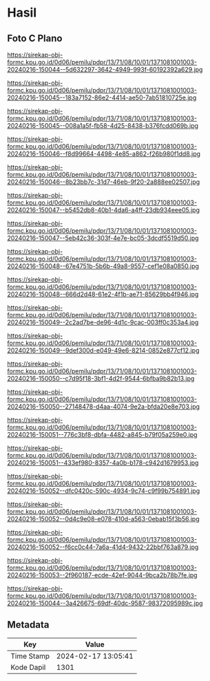 # Hasil

## Foto C Plano

https://sirekap-obj-formc.kpu.go.id/0d06/pemilu/pdpr/13/71/08/10/01/1371081001003-20240216-150044--5d632297-3642-4949-993f-60192392a629.jpg

https://sirekap-obj-formc.kpu.go.id/0d06/pemilu/pdpr/13/71/08/10/01/1371081001003-20240216-150045--183a7152-86e2-4414-ae50-7ab51810725e.jpg

https://sirekap-obj-formc.kpu.go.id/0d06/pemilu/pdpr/13/71/08/10/01/1371081001003-20240216-150045--008a1a5f-fb58-4d25-8438-b376fcdd069b.jpg

https://sirekap-obj-formc.kpu.go.id/0d06/pemilu/pdpr/13/71/08/10/01/1371081001003-20240216-150046--f8d99664-4498-4e85-a862-f26b980f1dd8.jpg

https://sirekap-obj-formc.kpu.go.id/0d06/pemilu/pdpr/13/71/08/10/01/1371081001003-20240216-150046--8b23bb7c-31d7-46eb-9f20-2a888ee02507.jpg

https://sirekap-obj-formc.kpu.go.id/0d06/pemilu/pdpr/13/71/08/10/01/1371081001003-20240216-150047--b5452db8-40b1-4da6-a4ff-23db934eee05.jpg

https://sirekap-obj-formc.kpu.go.id/0d06/pemilu/pdpr/13/71/08/10/01/1371081001003-20240216-150047--5eb42c36-303f-4e7e-bc05-3dcdf5519d50.jpg

https://sirekap-obj-formc.kpu.go.id/0d06/pemilu/pdpr/13/71/08/10/01/1371081001003-20240216-150048--67e4751b-5b6b-49a8-9557-cef1e08a0850.jpg

https://sirekap-obj-formc.kpu.go.id/0d06/pemilu/pdpr/13/71/08/10/01/1371081001003-20240216-150048--666d2d48-61e2-4f1b-ae71-85629bb4f946.jpg

https://sirekap-obj-formc.kpu.go.id/0d06/pemilu/pdpr/13/71/08/10/01/1371081001003-20240216-150049--2c2ad7be-de96-4d1c-9cac-003ff0c353a4.jpg

https://sirekap-obj-formc.kpu.go.id/0d06/pemilu/pdpr/13/71/08/10/01/1371081001003-20240216-150049--9def300d-e049-49e6-8214-0852e877cf12.jpg

https://sirekap-obj-formc.kpu.go.id/0d06/pemilu/pdpr/13/71/08/10/01/1371081001003-20240216-150050--c7d95f18-3bf1-4d2f-9544-6bfba9b82b13.jpg

https://sirekap-obj-formc.kpu.go.id/0d06/pemilu/pdpr/13/71/08/10/01/1371081001003-20240216-150050--27148478-d4aa-4074-9e2a-bfda20e8e703.jpg

https://sirekap-obj-formc.kpu.go.id/0d06/pemilu/pdpr/13/71/08/10/01/1371081001003-20240216-150051--776c3bf8-dbfa-4482-a845-b79f05a259e0.jpg

https://sirekap-obj-formc.kpu.go.id/0d06/pemilu/pdpr/13/71/08/10/01/1371081001003-20240216-150051--433ef980-8357-4a0b-b178-c942d1679953.jpg

https://sirekap-obj-formc.kpu.go.id/0d06/pemilu/pdpr/13/71/08/10/01/1371081001003-20240216-150052--dfc0420c-590c-4934-9c74-c9f99b754891.jpg

https://sirekap-obj-formc.kpu.go.id/0d06/pemilu/pdpr/13/71/08/10/01/1371081001003-20240216-150052--0d4c9e08-e078-410d-a563-0ebab15f3b56.jpg

https://sirekap-obj-formc.kpu.go.id/0d06/pemilu/pdpr/13/71/08/10/01/1371081001003-20240216-150052--f6cc0c44-7a6a-41d4-9432-22bbf763a879.jpg

https://sirekap-obj-formc.kpu.go.id/0d06/pemilu/pdpr/13/71/08/10/01/1371081001003-20240216-150053--2f960187-ecde-42ef-9044-9bca2b78b7fe.jpg

https://sirekap-obj-formc.kpu.go.id/0d06/pemilu/pdpr/13/71/08/10/01/1371081001003-20240216-150044--3a426675-69df-40dc-9587-98372095989c.jpg


## Metadata

| Key        | Value               |
| ---------- | ------------------- |
| Time Stamp | 2024-02-17 13:05:41 |
| Kode Dapil | 1301                |



